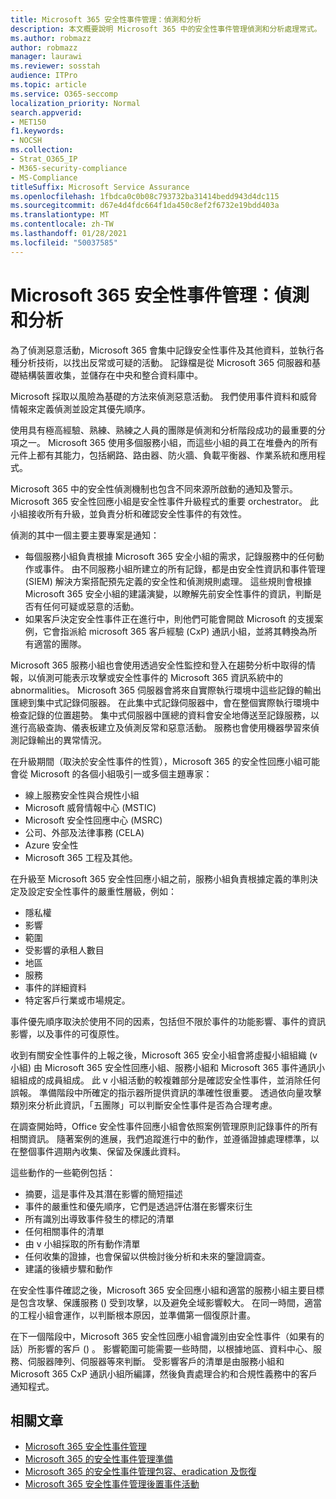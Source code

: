 ```yaml
---
title: Microsoft 365 安全性事件管理：偵測和分析
description: 本文概要說明 Microsoft 365 中的安全性事件管理偵測和分析處理常式。
ms.author: robmazz
author: robmazz
manager: laurawi
ms.reviewer: sosstah
audience: ITPro
ms.topic: article
ms.service: O365-seccomp
localization_priority: Normal
search.appverid:
- MET150
f1.keywords:
- NOCSH
ms.collection:
- Strat_O365_IP
- M365-security-compliance
- MS-Compliance
titleSuffix: Microsoft Service Assurance
ms.openlocfilehash: 1fbdca0c0b08c793732ba31414bedd943d4dc115
ms.sourcegitcommit: d67e4d4fdc664f1da450c8ef2f6732e19bdd403a
ms.translationtype: MT
ms.contentlocale: zh-TW
ms.lasthandoff: 01/28/2021
ms.locfileid: "50037585"
---
```

# <a name="microsoft-365-security-incident-management-detection-and-analysis"></a>Microsoft 365 安全性事件管理：偵測和分析

為了偵測惡意活動，Microsoft 365 會集中記錄安全性事件及其他資料，並執行各種分析技術，以找出反常或可疑的活動。 記錄檔是從 Microsoft 365 伺服器和基礎結構裝置收集，並儲存在中央和整合資料庫中。

Microsoft 採取以風險為基礎的方法來偵測惡意活動。 我們使用事件資料和威脅情報來定義偵測並設定其優先順序。

使用具有極高經驗、熟練、熟練之人員的團隊是偵測和分析階段成功的最重要的分項之一。 Microsoft 365 使用多個服務小組，而這些小組的員工在堆疊內的所有元件上都有其能力，包括網路、路由器、防火牆、負載平衡器、作業系統和應用程式。

Microsoft 365 中的安全性偵測機制也包含不同來源所啟動的通知及警示。 Microsoft 365 安全性回應小組是安全性事件升級程式的重要 orchestrator。 此小組接收所有升級，並負責分析和確認安全性事件的有效性。

偵測的其中一個主要主要專案是通知：

- 每個服務小組負責根據 Microsoft 365 安全小組的需求，記錄服務中的任何動作或事件。 由不同服務小組所建立的所有記錄，都是由安全性資訊和事件管理 (SIEM) 解決方案搭配預先定義的安全性和偵測規則處理。 這些規則會根據 Microsoft 365 安全小組的建議演變，以瞭解先前安全性事件的資訊，判斷是否有任何可疑或惡意的活動。
- 如果客戶決定安全性事件正在進行中，則他們可能會開啟 Microsoft 的支援案例，它會指派給 microsoft 365 客戶經驗 (CxP) 通訊小組，並將其轉換為所有適當的團隊。

Microsoft 365 服務小組也會使用透過安全性監控和登入在趨勢分析中取得的情報，以偵測可能表示攻擊或安全性事件的 Microsoft 365 資訊系統中的 abnormalities。 Microsoft 365 伺服器會將來自實際執行環境中這些記錄的輸出匯總到集中式記錄伺服器。 在此集中式記錄伺服器中，會在整個實際執行環境中檢查記錄的位置趨勢。 集中式伺服器中匯總的資料會安全地傳送至記錄服務，以進行高級查詢、儀表板建立及偵測反常和惡意活動。 服務也會使用機器學習來偵測記錄輸出的異常情況。

在升級期間（取決於安全性事件的性質），Microsoft 365 的安全性回應小組可能會從 Microsoft 的各個小組吸引一或多個主題專家：

- 線上服務安全性與合規性小組
- Microsoft 威脅情報中心 (MSTIC) 
- Microsoft 安全性回應中心 (MSRC) 
- 公司、外部及法律事務 (CELA) 
- Azure 安全性
- Microsoft 365 工程及其他。

在升級至 Microsoft 365 安全性回應小組之前，服務小組負責根據定義的準則決定及設定安全性事件的嚴重性層級，例如：

- 隱私權
- 影響
- 範圍
- 受影響的承租人數目
- 地區
- 服務
- 事件的詳細資料
- 特定客戶行業或市場規定。

事件優先順序取決於使用不同的因素，包括但不限於事件的功能影響、事件的資訊影響，以及事件的可復原性。

收到有關安全性事件的上報之後，Microsoft 365 安全小組會將虛擬小組組織 (v 小組) 由 Microsoft 365 安全性回應小組、服務小組和 Microsoft 365 事件通訊小組組成的成員組成。 此 v 小組活動的較複雜部分是確認安全性事件，並消除任何誤報。 準備階段中所確定的指示器所提供資訊的準確性很重要。 透過依向量攻擊類別來分析此資訊，「五團隊」可以判斷安全性事件是否為合理考慮。

在調查開始時，Office 安全性事件回應小組會依照案例管理原則記錄事件的所有相關資訊。 隨著案例的進展，我們追蹤進行中的動作，並遵循證據處理標準，以在整個事件週期內收集、保留及保護此資料。

這些動作的一些範例包括：

- 摘要，這是事件及其潛在影響的簡短描述
- 事件的嚴重性和優先順序，它們是透過評估潛在影響來衍生
- 所有識別出導致事件發生的標記的清單
- 任何相關事件的清單
- 由 v 小組採取的所有動作清單
- 任何收集的證據，也會保留以供檢討後分析和未來的鑒證調查。
- 建議的後續步驟和動作

在安全性事件確認之後，Microsoft 365 安全回應小組和適當的服務小組主要目標是包含攻擊、保護服務 () 受到攻擊，以及避免全域影響較大。 在同一時間，適當的工程小組會運作，以判斷根本原因，並準備第一個復原計畫。

在下一個階段中，Microsoft 365 安全性回應小組會識別由安全性事件（如果有的話）所影響的客戶 () 。 影響範圍可能需要一些時間，以根據地區、資料中心、服務、伺服器陣列、伺服器等來判斷。 受影響客戶的清單是由服務小組和 Microsoft 365 CxP 通訊小組所編譯，然後負責處理合約和合規性義務中的客戶通知程式。

## <a name="related-articles"></a>相關文章

- [Microsoft 365 安全性事件管理](assurance-security-incident-management.md)
- [Microsoft 365 的安全性事件管理準備](assurance-sim-preparation.md)
- [Microsoft 365 的安全性事件管理包容、eradication 及恢復](assurance-sim-containment-eradication-recovery.md)
- [Microsoft 365 安全性事件管理後置事件活動](assurance-sim-post-incident-activity.md)
